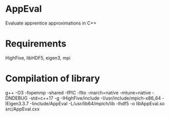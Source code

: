 # AppEval
Evaluate apprentice approximations in C++

# Requirements
HighFive, libHDF5, eigen3, mpi

# Compilation of library

g++ -O3 -fopenmp  -shared -fPIC -flto  -march=native -mtune=native  -DNDEBUG  -std=c++17  -g -IHighFive/include -I/usr/include/mpich-x86_64 -IEigen3.3.7 -Iinclude/AppEval  -L/usr/lib64/mpich/lib -lhdf5 -o libAppEval.so src/AppEval.cxx
